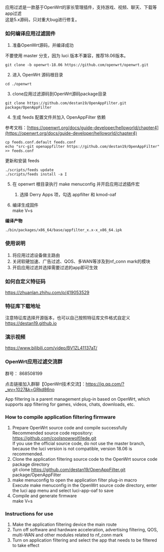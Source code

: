 

应用过滤是一款基于OpenWrt的家长管理插件，支持游戏、视频、聊天、下载等app过滤  
这是5.x源码，只对重大bug进行修复。

### 如何编译应用过滤固件
1. 准备OpenWrt源码，并编译成功

不要使用 master 分支，因为 luci 版本不兼容，推荐18.06版本。

```shell
git clone -b openwrt-18.06 https://github.com/openwrt/openwrt.git
```

2. 进入 OpenWrt 源码根目录

```
cd ./openwrt
```

3. clone应用过滤源码到OpenWrt源码package目录

```shell
git clone https://github.com/destan19/OpenAppFilter.git package/OpenAppFilter
```

4. 生成 feeds 配置文件并加入 OpenAppFilter 依赖

参考文档：[https://openwrt.org/docs/guide-developer/helloworld/chapter4](https://openwrt.org/docs/guide-developer/helloworld/chapter4)

```shell
cp feeds.conf.default feeds.conf
echo "src-git openappfilter https://github.com/destan19/OpenAppFilter" >> feeds.conf
```

更新和安装 feeds
```
./scripts/feeds update
./scripts/feeds install -a I
```

5. 在 openwrt 根目录执行 make menuconfig 并开启应用过滤插件宏
    1. 选择 Derry Apps 项，勾选 appfilter 和 kmod-oaf

6. 编译生成固件  
    make V=s   
    
**编译产物**

```
./bin/packages/x86_64/base/appfilter_x.x-x_x86_64.ipk
```

### 使用说明
1. 将应用过滤设备做主路由  
2. 关闭软硬加速、广告过滤、QOS、多WAN等涉及到nf_conn mark的模块  
3. 开启应用过滤并选择需要过滤的app即可生效  

### 如何自定义特征码
https://zhuanlan.zhihu.com/p/419053529  

### 特征库下载地址
注意特征库选择开源版本，也可以自己按照特征库文件格式自定义  
https://destan19.github.io    

### 演示视频 
https://www.bilibili.com/video/BV1ZL41137aT/


### OpenWrt应用过滤交流群
群号： 868508199

点击链接加入群聊【OpenWrt技术交流】：https://jq.qq.com/?_wv=1027&k=GRkd86no

App filtering is a parent management plug-in based on OpenWrt, which supports app filtering for games, videos, chats, downloads, etc.
### How to compile application filtering firmware
1. Prepare OpenWrt source code and compile successfully  
    Recommended source code repository:  
    https://github.com/coolsnowwolf/lede.git  
    If you use the official source code, do not use the master branch, because the luci version is not compatible, version 18.06 is recommended.  
2. Clone the application filtering source code to the OpenWrt source code package directory  
git clone https://github.com/destan19/OpenAppFilter.git package/OpenAppFilter  
3. make menuconfig to open the application filter plug-in macro  
     Execute make menuconfig in the OpenWrt source code directory, enter the luci app menu and select luci-app-oaf to save  
4. Compile and generate firmware  
     make V=s  
### Instructions for use
1. Make the application filtering device the main route  
2. Turn off software and hardware acceleration, advertising filtering, QOS, multi-WAN and other modules related to nf_conn mark  
3. Turn on application filtering and select the app that needs to be filtered to take effect  

